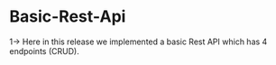 # Basic-Rest-Api

1-> Here in this release we implemented a basic Rest API which has 4 endpoints (CRUD).
